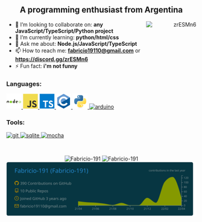 <h2 align="center">A programming enthusiast from Argentina</h2>
<a align="right" href="https://discord.gg/zrESMn6" target="blank">
 <img align="right" src="https://raw.githubusercontent.com/rahuldkjain/github-profile-readme-generator/master/src/images/icons/Social/discord.svg" alt="zrESMn6" height="100" width="133" />
</a>
 
- 👯 I’m looking to collaborate on: **any JavaScript/TypeScript/Python project**
- 🌱 I’m currently learning: **python/html/css**
- 💬 Ask me about: **Node.js/JavaScript/TypeScript**
- 📫 How to reach me: **fabricio19110@gmail.com** or **https://discord.gg/zrESMn6**
- ⚡ Fun fact: **i'm not funny**

<h3 align="left">Languages:</h3>
<p align="left">
  <a href="https://nodejs.org" target="_blank" rel="noreferrer">
    <img src="https://raw.githubusercontent.com/devicons/devicon/master/icons/nodejs/nodejs-original-wordmark.svg" alt="nodejs" width="40" height="40"/>
  </a>
  <a href="https://developer.mozilla.org/en-US/docs/Web/JavaScript" target="_blank" rel="noreferrer">
    <img src="https://raw.githubusercontent.com/devicons/devicon/master/icons/javascript/javascript-original.svg" alt="javascript" width="40" height="40"/>
  </a>
  <a href="https://www.typescriptlang.org/" target="_blank" rel="noreferrer">
    <img src="https://raw.githubusercontent.com/devicons/devicon/master/icons/typescript/typescript-original.svg" alt="typescript" width="40" height="40"/>
  </a>
  <a href="https://www.cprogramming.com/" target="_blank" rel="noreferrer">
    <img src="https://raw.githubusercontent.com/devicons/devicon/master/icons/c/c-original.svg" alt="c" width="40" height="40"/>
  </a>
  <a href="https://www.python.org" target="_blank" rel="noreferrer">
    <img src="https://raw.githubusercontent.com/devicons/devicon/master/icons/python/python-original.svg" alt="python" width="40" height="40"/>
  </a>
  <a href="https://www.arduino.cc/" target="_blank" rel="noreferrer">
    <img src="https://cdn.worldvectorlogo.com/logos/arduino-1.svg" alt="arduino" width="40" height="40"/>
  </a>
</p>

<h3 align="left">Tools:</h3>
<p align="left">
  <a href="https://git-scm.com/" target="_blank" rel="noreferrer">
    <img src="https://www.vectorlogo.zone/logos/git-scm/git-scm-icon.svg" alt="git" width="40" height="40"/>
  </a>
  <a href="https://www.sqlite.org/" target="_blank" rel="noreferrer">
    <img src="https://www.vectorlogo.zone/logos/sqlite/sqlite-icon.svg" alt="sqlite" width="40" height="40"/>
  </a>
  <a href="https://mochajs.org" target="_blank" rel="noreferrer">
    <img src="https://www.vectorlogo.zone/logos/mochajs/mochajs-icon.svg" alt="mocha" width="40" height="40"/>
  </a>
</p>

</br>

<p align="center">
  <img src="https://github-readme-stats.vercel.app/api?username=fabricio-191&show_icons=true&locale=en&theme=radical" alt="Fabricio-191" />
  <img src="https://github-readme-streak-stats.herokuapp.com?user=Fabricio-191&date_format=M%20j%5B%2C%20Y%5D&theme=radical" alt="Fabricio-191"/>
  <img src="https://raw.githubusercontent.com/Fabricio-191/Fabricio-191/master/profile-summary-card-output/solarized_dark/0-profile-details.svg" alt="Fabricio-191"/>
</p>

<!--

<p align="right" position="relative" style="z-index: 100; position: fixed;">
 <img src="https://github-readme-stats.vercel.app/api/top-langs/?username=Fabricio-191&layout=compact&theme=radical" alt="Top Langs"/>
</p>
![](https://raw.githubusercontent.com/Fabricio-191/Fabricio-191/master/profile-summary-card-output/solarized_dark/3-stats.svg)

<p>
  <img align="right" src="https://raw.githubusercontent.com/Fabricio-191/Fabricio-191/master/profile-summary-card-output/solarized_dark/1-repos-per-language.svg" />
</p>
<p>
  <img align="right" src="https://raw.githubusercontent.com/Fabricio-191/Fabricio-191/master/profile-summary-card-output/solarized_dark/2-most-commit-language.svg" />
</p>

<a align="right" href="https://discord.gg/zrESMn6">
  <img align="right" src="https://lanyard.cnrad.dev/api/393382613047574530" alt="fabricio-191"/>
</a>

<a href="https://www.buymeacoffee.com/Fabricio191">
  <img align="right" src="https://cdn.buymeacoffee.com/buttons/default-orange.png" height="50" width="210" alt="Fabricio191" />
</a>

<script data-name="BMC-Widget" data-cfasync="false" src="https://cdnjs.buymeacoffee.com/1.0.0/widget.prod.min.js" data-id="Fabricio191" data-description="Support me on Buy me a coffee!" data-message="It would be greatly appreciated " data-color="#FFDD00" data-position="Right" data-x_margin="18" data-y_margin="18"></script>
-->
